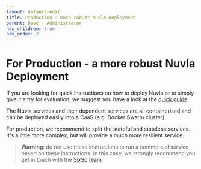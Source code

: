 ```yaml
---
layout: default-edit
title: Production - more robust Nuvla Deployment
parent: Dave - Administrator
has_children: true
nav_order: 2
---
```


For Production - a more robust Nuvla Deployment
================

If you are looking for quick instructions on how to deploy Nuvla or to simply give it a try for evaluation, we suggest you have a look at the [quick guide](/docs/dave/quick/nuvla-deployment-try-it). 

The Nuvla services and their dependent services are all containerised and can be deployed easily into a CaaS (e.g. Docker Swarm cluster).

For production, we recommend to split the stateful and stateless services. It's a little more complex, but will provide a much more resilient service.

> **Warning**: do not use these instructions to run a commercial service based on these instructions. In this case, we strongly recommend you get in touch with the [SixSq team](mailto:support@sixsq.com).
